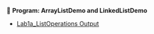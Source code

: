 📌 **Program: ArrayListDemo and LinkedListDemo**

- [Lab1a_ListOperations Output](Arraylistdemo.png)
